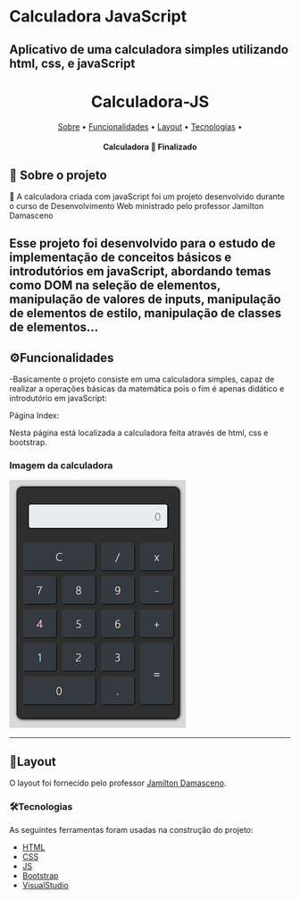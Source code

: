 # Calculadora JavaScript
## Aplicativo de uma calculadora simples utilizando html, css, e javaScript
<h1 align="center">
 Calculadora-JS
</h1>

<p align="center">
 <a href="#sobre-o-projeto">Sobre</a> •
 <a href="#funcionalidades">Funcionalidades</a> •
 <a href="#layout">Layout</a> • 
 <a href="#tecnologias">Tecnologias</a> • 
</p>

<h4 align="center"> 
	 Calculadora 🧮 Finalizado
</h4>


## 🧮 Sobre o projeto

🧮 A calculadora criada com javaScript foi um projeto desenvolvido durante o curso de Desenvolvimento Web ministrado pelo professor Jamilton Damasceno

Esse projeto foi desenvolvido para o estudo de implementação de conceitos básicos e introdutórios em javaScript, abordando temas como DOM na seleção de elementos, manipulação de valores
de inputs, manipulação de elementos de estilo, manipulação de classes de elementos...
---

## ⚙Funcionalidades

-Basicamente o projeto consiste em uma calculadora simples, capaz de realizar a operações básicas da matemática pois o fim é apenas didático e introdutório em javaScript:

  Página Index:
  
  Nesta página está localizada a calculadora feita através de html, css e bootstrap.
  
  <h3>Imagem da calculadora</h3>
  <img title="Calculadora" src="calculadora.png" />
  
  ---

## 🎨Layout

O layout foi fornecido pelo professor 
[Jamilton Damasceno](https://www.linkedin.com/in/jamiltondamasceno/).


### 🛠Tecnologias

As seguintes ferramentas foram usadas na construção do projeto:

- [HTML](https://www.w3schools.com/html/default.asp)
- [CSS](https://www.w3schools.com/css/)
- [JS](https://developer.mozilla.org/pt-BR/docs/Web/JavaScript)
- [Bootstrap](https://getbootstrap.com/)
- [VisualStudio](https://visualstudio.microsoft.com/pt-br/)
